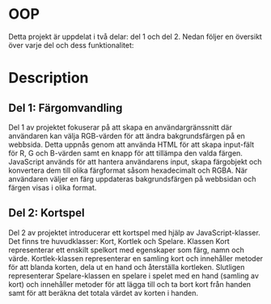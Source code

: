 # OOP
Detta projekt är uppdelat i två delar: del 1 och del 2. Nedan följer en översikt över varje del och dess funktionalitet:

# Description

## Del 1: Färgomvandling
Del 1 av projektet fokuserar på att skapa en användargränssnitt där användaren kan välja RGB-värden för att ändra bakgrundsfärgen på en webbsida. Detta uppnås genom att använda HTML för att skapa input-fält för R, G och B-värden samt en knapp för att tillämpa den valda färgen. JavaScript används för att hantera användarens input, skapa färgobjekt och konvertera dem till olika färgformat såsom hexadecimalt och RGBA. När användaren väljer en färg uppdateras bakgrundsfärgen på webbsidan och färgen visas i olika format.

## Del 2: Kortspel
Del 2 av projektet introducerar ett kortspel med hjälp av JavaScript-klasser. Det finns tre huvudklasser: Kort, Kortlek och Spelare. Klassen Kort representerar ett enskilt spelkort med egenskaper som färg, namn och värde. Kortlek-klassen representerar en samling kort och innehåller metoder för att blanda korten, dela ut en hand och återställa kortleken. Slutligen representerar Spelare-klassen en spelare i spelet med en hand (samling av kort) och innehåller metoder för att lägga till och ta bort kort från handen samt för att beräkna det totala värdet av korten i handen.